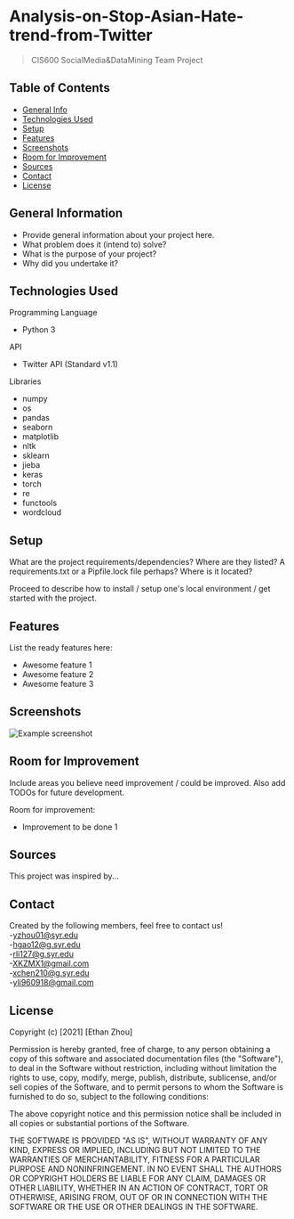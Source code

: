 # Analysis-on-Stop-Asian-Hate-trend-from-Twitter
> CIS600 SocialMedia&DataMining Team Project

## Table of Contents
* [General Info](#general-information)
* [Technologies Used](#technologies-used)
* [Setup](#setup)
* [Features](#features)
* [Screenshots](#screenshots)
* [Room for Improvement](#room-for-improvement)
* [Sources](#sources)
* [Contact](#contact)
* [License](#license)


## General Information
- Provide general information about your project here.
- What problem does it (intend to) solve?
- What is the purpose of your project?
- Why did you undertake it?
<!-- You don't have to answer all the questions - just the ones relevant to your project. -->


## Technologies Used  
Programming Language  
- Python 3  
  
API   
- Twitter API (Standard v1.1)  
  
Libraries  
- numpy  
- os  
- pandas  
- seaborn  
- matplotlib  
- nltk  
- sklearn  
- jieba  
- keras  
- torch  
- re  
- functools  
- wordcloud  

## Setup
What are the project requirements/dependencies? Where are they listed? A requirements.txt or a Pipfile.lock file perhaps? Where is it located?

Proceed to describe how to install / setup one's local environment / get started with the project.


## Features
List the ready features here:
- Awesome feature 1
- Awesome feature 2
- Awesome feature 3


## Screenshots
![Example screenshot](./img/screenshot.png)
<!-- If you have screenshots you'd like to share, include them here. -->






## Room for Improvement
Include areas you believe need improvement / could be improved. Also add TODOs for future development.

Room for improvement:
- Improvement to be done 1


## Sources
This project was inspired by...



## Contact
Created by the following members, feel free to contact us!  
-<yzhou01@syr.edu>  
-[hgao12@g.syr.edu](hgao12@g.syr.edu)  
-[rli127@g.syr.edu](rli127@g.syr.edu)  
-[XKZMX1@gmail.com](XKZMX1@gmail.com)  
-[xchen210@g.syr.edu](xchen210@g.syr.edu)  
-[yli960918@gmail.com](yli960918@gmail.com)  




## License
Copyright (c) [2021] [Ethan Zhou]
  
Permission is hereby granted, free of charge, to any person obtaining a copy of this software and associated documentation files (the "Software"), to deal in the Software without restriction, including without limitation the rights to use, copy, modify, merge, publish, distribute, sublicense, and/or sell copies of the Software, and to permit persons to whom the Software is furnished to do so, subject to the following conditions:  

The above copyright notice and this permission notice shall be included in all copies or substantial portions of the Software.  
  
THE SOFTWARE IS PROVIDED "AS IS", WITHOUT WARRANTY OF ANY KIND, EXPRESS OR IMPLIED, INCLUDING BUT NOT LIMITED TO THE WARRANTIES OF MERCHANTABILITY, FITNESS FOR A PARTICULAR PURPOSE AND NONINFRINGEMENT. IN NO EVENT SHALL THE AUTHORS OR COPYRIGHT HOLDERS BE LIABLE FOR ANY CLAIM, DAMAGES OR OTHER LIABILITY, WHETHER IN AN ACTION OF CONTRACT, TORT OR OTHERWISE, ARISING FROM, OUT OF OR IN CONNECTION WITH THE SOFTWARE OR THE USE OR OTHER DEALINGS IN THE SOFTWARE.  
